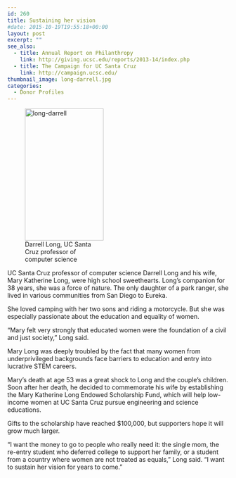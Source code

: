 ```yaml
---
id: 260
title: Sustaining her vision
#date: 2015-10-19T19:55:18+00:00
layout: post
excerpt: ""
see_also:
  - title: Annual Report on Philanthropy
    link: http://giving.ucsc.edu/reports/2013-14/index.php
  - title: The Campaign for UC Santa Cruz
    link: http://campaign.ucsc.edu/
thumbnail_image: long-darrell.jpg
categories:
  - Donor Profiles
---
```

<figure id="attachment_261" style="width: 179px" class="wp-caption alignright"><img class="size-medium wp-image-261" src="http://live-ucsc-giving.pantheonsite.io/wp-content/uploads/2017/08/long-darrell-179x300.jpg" alt="long-darrell" width="179" height="300" srcset="https://ucsc-giving.lndo.site/wp-content/uploads/2017/08/long-darrell-179x300.jpg 179w, https://ucsc-giving.lndo.site/wp-content/uploads/2017/08/long-darrell.jpg 293w" sizes="(max-width: 179px) 100vw, 179px" /><figcaption class="wp-caption-text">Darrell Long, UC Santa Cruz professor of computer science</figcaption></figure> 

UC Santa Cruz professor of computer science Darrell Long and his wife, Mary Katherine Long, were high school sweethearts. Long’s companion for 38 years, she was a force of nature. The only daughter of a park ranger, she lived in various communities from San Diego to Eureka.

She loved camping with her two sons and riding a motorcycle. But she was especially passionate about the education and equality of women.

“Mary felt very strongly that educated women were the foundation of a civil and just society,” Long said.

Mary Long was deeply troubled by the fact that many women from underprivileged backgrounds face barriers to education and entry into lucrative STEM careers.

Mary’s death at age 53 was a great shock to Long and the couple’s children. Soon after her death, he decided to commemorate his wife by establishing the Mary Katherine Long Endowed Scholarship Fund, which will help low-income women at UC Santa Cruz pursue engineering and science educations.

Gifts to the scholarship have reached $100,000, but supporters hope it will grow much larger.

“I want the money to go to people who really need it: the single mom, the re-entry student who deferred college to support her family, or a student from a country where women are not treated as equals,” Long said. “I want to sustain her vision for years to come.”
